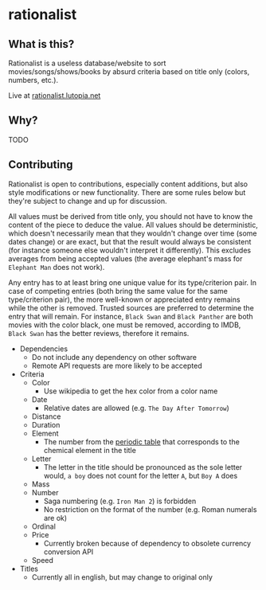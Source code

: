 # rationalist

## What is this?

Rationalist is a useless database/website to sort movies/songs/shows/books by absurd criteria based on title only (colors, numbers, etc.).

Live at [rationalist.lutopia.net](http://rationalist.lutopia.net)

## Why?

TODO

## Contributing

Rationalist is open to contributions, especially content additions, but also style modifications or new functionality. There are some rules below but they're subject to change and up for discussion.

All values must be derived from title only, you should not have to know the content of the piece to deduce the value. All values should be deterministic, which doesn't necessarily mean that they wouldn't change over time (some dates change) or are exact, but that the result would always be consistent (for instance someone else wouldn't interpret it differently). This excludes averages from being accepted values (the average elephant's mass for `Elephant Man` does not work).

Any entry has to at least bring one unique value for its type/criterion pair. In case of competing entries (both bring the same value for the same type/criterion pair), the more well-known or appreciated entry remains while the other is removed. Trusted sources are preferred to determine the entry that will remain. For instance, `Black Swan` and `Black Panther` are both movies with the color black, one must be removed, according to IMDB, `Black Swan` has the better reviews, therefore it remains.

- Dependencies
  - Do not include any dependency on other software
  - Remote API requests are more likely to be accepted
- Criteria
  - Color
    - Use wikipedia to get the hex color from a color name
  - Date
    - Relative dates are allowed (e.g. `The Day After Tomorrow`)
  - Distance
  - Duration
  - Element
    - The number from the [periodic table](https://en.wikipedia.org/wiki/Periodic_table) that corresponds to the chemical element in the title
  - Letter
    - The letter in the title should be pronounced as the sole letter would, `a boy` does not count for the letter `A`, but `Boy A` does
  - Mass
  - Number
    - Saga numbering (e.g. `Iron Man 2`) is forbidden
    - No restriction on the format of the number (e.g. Roman numerals are ok)
  - Ordinal
  - Price
    - Currently broken because of dependency to obsolete currency conversion API
  - Speed
- Titles
  - Currently all in english, but may change to original only
